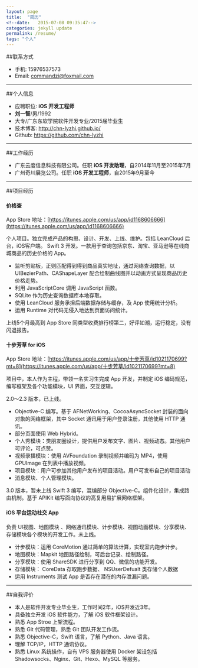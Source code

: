 ```yaml
---
layout: page
title:  "简历"
<!--date:   2015-07-08 09:35:47-->
categories: jekyll update
permalink: /resume/
tags: "个人"
---
```



##联系方式
- 手机: 15976537573
- Email: commandzi@foxmail.com

--------

##个人信息
- 应聘职位: **iOS 开发工程师**
- **刘一智**/男/1992
- 大专/广东东软学院软件开发专业/2015届毕业生
- 技术博客: <http://chn-lyzhi.github.io/>
- Github: <https://github.com/chn-lyzhi>

--------

##工作经历

- 广东云度信息科技有限公司。任职 **iOS 开发助理**，自2014年11月至2015年7月
- 广州奇川展览公司。任职 **iOS 开发工程师**，自2015年9月至今

--------

##项目经历

#### **价格查**

App Store 地址：[https://itunes.apple.com/us/app/id1168606666](https://itunes.apple.com/us/app/id1168606666)

个人项目。独立完成产品的构思、设计、开发、上线、维护。包括 LeanCloud 后台，iOS客户端。
Swift 3 开发。一款用于查询包括京东、淘宝、亚马逊等在线商城商品的历史价格的 App。

- 监听剪贴板，正则匹配得到得到商品真实地址，通过网络查询数据，以 UIBezierPath、CAShapeLayer 配合绘制曲线图并以动画方式呈现商品历史价格走势。
- 利用 JavaScriptCore 调用 JavaScript 函数。
- SQLite 作为历史查询数据库本地存取。
- 使用 LeanCloud 服务承担后端数据存储与缓存，及 App 使用统计分析。
- 运用 Runtime 对代码无侵入地达到页面访问统计。

上线5个月最高到 App Store 同类型收费排行榜第二，好评如潮，运行稳定，没有闪退报告。

#### **十步芳草 for iOS**

App Store 地址：[https://itunes.apple.com/us/app/十步芳草/id1021170699?mt=8](https://itunes.apple.com/us/app/十步芳草/id1021170699?mt=8)

项目中，本人作为主程，带领一名实习生完成 App 开发，并制定 iOS 编码规范，编写框架及各个功能模块，UI 界面，交互逻辑。

2.0～2.3 版本，已上线。

- Objective-C 编写。基于 AFNetWorking、CocoaAsyncSocket 封装的面向对象的网络框架，其中 Socket 通讯用于用户登录注册，其他使用 HTTP 通讯。
- 部分页面使用 Web Hybrid。
- 个人秀模块：类朋友圈设计，提供用户发布文字、图片、视频动态。其他用户可评论，可点赞。
- 视频录播模块：使用 AVFoundation 录制视频并编码为 MP4，使用 GPUImage 在列表中播放视频。
- 项目模块：用户可参加其他用户发布的项目活动。用户可发布自己的项目活动
- 消息模块、个人管理模块。

3.0 版本，暂未上线
Swift 3 编写，混编部分 Objective-C。组件化设计，集成路由机制。基于 APIKit 编写面向协议的高复用易扩展网络框架。

#### **iOS 平台运动社交 App**

负责 UI视图、地图模块 、网络通讯模块、计步模块、视图动画模块、分享模块、存储模块各个模块的开发工作。未上线。

- 计步模块：运用 CoreMotion 通过简单的算法计算，实现室内跑步计步。
- 地图模块：Mapkit 地图路径绘制，可后台记录、绘制路径。
- 分享模块：使用 ShareSDK 进行分享到 QQ、微信的功能开发。
- 存储模块： CoreData 存取跑步数据、 NSUserDefualt 类存储个人数据
- 运用 Instruments 测试 App 是否存在潜在的内存泄漏问题。

----------

##自我评价

- 本人是软件开发专业毕业生，工作时间2年，iOS开发近3年。
- 具备独立开发 iOS 软件能力，了解 iOS 软件框架设计。
- 熟悉 App Stroe 上架流程。
- 熟悉 Git 代码管理，熟悉 Git 团队开发工作流。
- 熟悉 Objective-C，Swift 语言，了解 Python、Java 语言。
- 理解 TCP/IP，HTTP 通讯协议。
- 熟悉 Linux 系统操作，自有 VPS 服务器使用 Docker 架设包括 Shadowsocks、Nginx、Git、Hexo、MySQL 等服务。


